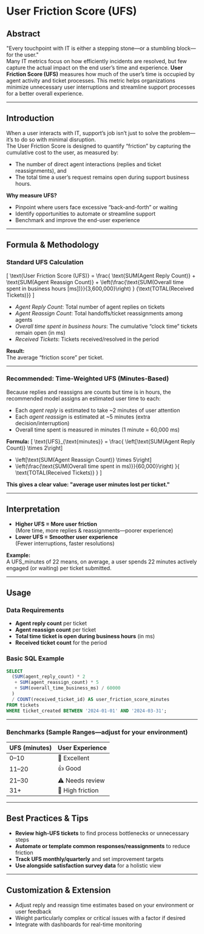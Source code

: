 # User Friction Score (UFS)

## Abstract

"Every touchpoint with IT is either a stepping stone—or a stumbling block—for the user."  
Many IT metrics focus on how efficiently incidents are resolved, but few capture the actual impact on the end user’s time and experience. **User Friction Score (UFS)** measures how much of the user’s time is occupied by agent activity and ticket processes. This metric helps organizations minimize unnecessary user interruptions and streamline support processes for a better overall experience.

---

## Introduction

When a user interacts with IT, support’s job isn’t just to solve the problem—it’s to do so with minimal disruption.  
The User Friction Score is designed to quantify “friction” by capturing the cumulative cost to the user, as measured by:

- The number of direct agent interactions (replies and ticket reassignments), and
- The total time a user’s request remains open during support business hours.

**Why measure UFS?**
- Pinpoint where users face excessive “back-and-forth” or waiting
- Identify opportunities to automate or streamline support
- Benchmark and improve the end-user experience

---

## Formula & Methodology

### **Standard UFS Calculation**

\[
\text{User Friction Score (UFS)} = \frac{
\text{SUM(Agent Reply Count)} + \text{SUM(Agent Reassign Count)} + \left(\frac{\text{SUM(Overall time spent in business hours [ms])}}{3,600,000}\right)
}
{\text{TOTAL(Received Tickets)}}
\]

- *Agent Reply Count*: Total number of agent replies on tickets
- *Agent Reassign Count*: Total handoffs/ticket reassignments among agents
- *Overall time spent in business hours*: The cumulative “clock time” tickets remain open (in ms)
- *Received Tickets*: Tickets received/resolved in the period

**Result:**  
The average “friction score” per ticket.

---

### **Recommended: Time-Weighted UFS (Minutes-Based)**

Because replies and reassigns are counts but time is in hours, the recommended model assigns an estimated user time to each:

- Each *agent reply* is estimated to take ~2 minutes of user attention  
- Each *agent reassign* is estimated at ~5 minutes (extra decision/interruption)  
- Overall time spent is measured in minutes (1 minute = 60,000 ms)

**Formula:**
\[
\text{UFS}_{\text{minutes}} = \frac{
  \left[\text{SUM(Agent Reply Count)} \times 2\right] 
  + \left[\text{SUM(Agent Reassign Count)} \times 5\right] 
  + \left(\frac{\text{SUM(Overall time spent in ms)}}{60,000}\right)
}{
  \text{TOTAL(Received Tickets)}
}
\]

**This gives a clear value: "average user minutes lost per ticket."**

---

## Interpretation

- **Higher UFS = More user friction**  
    (More time, more replies & reassignments—poorer experience)
- **Lower UFS = Smoother user experience**  
    (Fewer interruptions, faster resolutions)

**Example:**  
A UFS_minutes of 22 means, on average, a user spends 22 minutes actively engaged (or waiting) per ticket submitted.

---

## Usage

### Data Requirements

- **Agent reply count** per ticket
- **Agent reassign count** per ticket
- **Total time ticket is open during business hours** (in ms)
- **Received ticket count** for the period

### Basic SQL Example
```sql
SELECT 
  (SUM(agent_reply_count) * 2 
   + SUM(agent_reassign_count) * 5 
   + SUM(overall_time_business_ms) / 60000
  )
  / COUNT(received_ticket_id) AS user_friction_score_minutes
FROM tickets
WHERE ticket_created BETWEEN '2024-01-01' AND '2024-03-31';
```

---

### Benchmarks (Sample Ranges—adjust for your environment)
| UFS (minutes) | User Experience      |
|---------------|---------------------|
| 0–10          | 🌟 Excellent         |
| 11–20         | 👍 Good              |
| 21–30         | ⚠️ Needs review      |
| 31+           | 🚩 High friction     |

---

## Best Practices & Tips

- **Review high-UFS tickets** to find process bottlenecks or unnecessary steps
- **Automate or template common responses/reassignments** to reduce friction
- **Track UFS monthly/quarterly** and set improvement targets
- **Use alongside satisfaction survey data** for a holistic view

---

## Customization & Extension

- Adjust reply and reassign time estimates based on your environment or user feedback
- Weight particularly complex or critical issues with a factor if desired
- Integrate with dashboards for real-time monitoring
